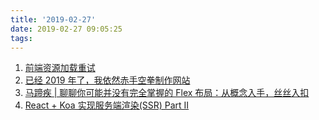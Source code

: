 ```yaml
---
title: '2019-02-27'
date: 2019-02-27 09:05:25
tags:
---
```


1. [前端资源加载重试](https://segmentfault.com/a/1190000018275641?_ea=7437891)
2. [已经 2019 年了，我依然赤手空拳制作网站](https://juejin.im/post/5c74ad81f265da2da00ebaf6)
3. [马蹄疾 | 聊聊你可能并没有完全掌握的 Flex 布局：从概念入手，丝丝入扣](https://juejin.im/post/5c748debf265da2da408134e)
4. [React + Koa 实现服务端渲染(SSR) Part II ](https://juejin.im/post/5c73ad30f265da2db66de010)